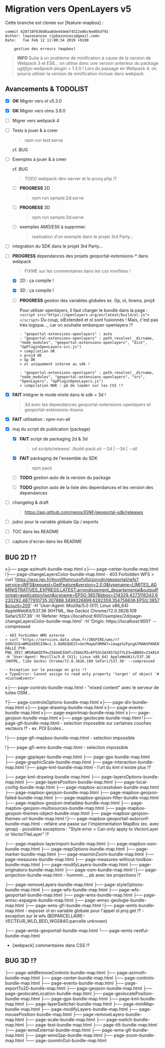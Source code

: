 # Migration vers OpenLayers v5

Cette branche est clonée sur [feature-mapbox] :

    commit 028710f630d0aa0de44debf4522e86c9ed05df91
    Author: lowzonenose <jpbazonnais@gmail.com>
    Date:   Tue Feb 12 11:00:34 2019 +0100

        gestion des erreurs (mapbox)


> **INFO**
> Suite à un probleme de minification à cause de la version de Webpack 3 et ES6...
> on utilise donc une version anterieur du package *uglifyjs-webpack-plugin* > 1.3.0 !
> Lors du passage en Webpack 4, on pourra utiliser la version de minification incluse dans webpack.


## Avancements & TODOLIST

* [x] **OK** Migrer vers ol v5.3.0

* [x] **OK** Migrer vers olms 3.8.0

* [ ] Migrer vers webpack 4

* [ ] Tests à jouer & à creer
    > npm run test:serve

    cf. BUG

* [ ] Exemples à jouer & à creer

    cf. BUG

    >  *TODO* webpack-dev-server et le proxy.php !?

    - [ ] **PROGRESS** 2D
        > npm run sample:2d:serve

    - [ ] **PROGRESS** 3D
        > npm run sample:3d:serve

    - [ ] exemples AMD/ES6 à supprimer.
        > realisation d'un exemple dans le projet 3rd Party...

* [ ] integration du SDK dans le projet 3rd Party...

* [ ] **PROGRESS** dependances des projets geoportal-extensions-* dans webpack

    > FIXME sur les commentaires dans les css minifiées !

    - [x] 2D : ça compile !
    - [x] 3D : ça compile !
    - [ ] **PROGRESS** gestion des variables globales
        ex. Gp, ol, itowns, proj4

        Pour utiliser openlayers, il faut charger le bundle dans la page :
        `<script src="https://openlayers.org/en/latest/build/ol.js"></script>`
        Du coup, olExtended et ol sont fusionnés !
        Mais, c'est pas très logique..., car on souhaite embarquer openlayers !?

        ```
        - "geoportal-extensions-openlayers" : auto
        - "geoportal-extensions-openlayers" : path.resolve(__dirname, "node_modules", "geoportal-extensions-openlayers", "dist", "GpPluginOpenLayers-src.js")
        > compilation OK
        > proj4 OK
        > Gp OK
        > ol uniquement interne au sdk !

        - "geoportal-extensions-openlayers" : path.resolve(__dirname, "node_modules", "geoportal-extensions-openlayers", "src", "OpenLayers", "GpPluginOpenLayers.js")
        > compilation NOK : pb de loader sur les CSS !?
        ```

* [x] **FAIT** intégrer le mode mixte dans le sdk = 3d !

    > 3d avec les dependances geoportal-extensions-openlayers et
    geoportal-extensions-itowns

* [x] **FAIT** utilisation : npm-run-all

* [x] maj du script de publication (package)

    - [x] **FAIT** script de packaging 2d & 3d
        > cd scripts/release/
        > ./build-pack.sh --2d | --3d | --all

    - [x] **FAIT** packaging de l'ensemble du SDK
        > npm pack

    - [ ] **TODO** gestion auto de la version du package
    - [ ] **TODO** gestion auto de la liste des dependances et les version des dependances

* [ ] changelog & draft
    > https://api.github.com/repos/IGNF/geoportal-sdk/releases

* [ ] jsdoc pour la variable globale Gp / exports

* [ ] TOC dans les README

* [ ] capture d'ecran dans les README

## BUG 2D !?

x├── page-azimuth-bundle-map.html
x├── page-center-bundle-map.html
!├── page-changeLayersColor-bundle-map.html
    - 403 Forbidden WFS
    > curl 'https://wxs.ign.fr/jhyvi0fgmnuxvfv0zjzorvdn/geoportail/wfs?service=WFS&request=GetFeature&version=2.0.0&typename=LIMITES_ADMINISTRATIVES_EXPRESS.LATEST:arrondissement_departemental&outputFormat=application/json&srsname=EPSG:3857&bbox=214329.4273116342,6220292.4877910735,307888.3499326899,6282359.354758636,EPSG:3857&count=200' -H 'User-Agent: Mozilla/5.0 (X11; Linux x86_64) AppleWebKit/537.36 (KHTML, like Gecko) Chrome/72.0.3626.109 Safari/537.36' -H 'Referer: https://localhost:9001/samples/2d/page-changeLayersColor-bundle-map.html' -H 'Origin: https://localhost:9001' --compressed

    - 403 Forbidden WMS externe
    > curl 'https://services.data.shom.fr/INSPIRE/wms/r?SERVICE=WMS&VERSION=1.3.0&REQUEST=GetMap&FORMAT=image%2Fpng&TRANSPARENT=TRUE&LAYERS=BATHY-DALLE_PYR-PNG_3857_WMSR&WIDTH=256&HEIGHT=256&CRS=EPSG%3A3857&STYLES=&BBOX=234814.55089206249%2C6222585.598639628%2C273950.3093740727%2C6261721.357121638' -H 'User-Agent: Mozilla/5.0 (X11; Linux x86_64) AppleWebKit/537.36 (KHTML, like Gecko) Chrome/72.0.3626.109 Safari/537.36' --compressed

    - Exception sur le passage en gris !?
    > TypeError: Cannot assign to read only property 'target' of object '#<CustomEvent>'

x├── page-controls-bundle-map.html
    - "mixed content" avec le serveur de tuiles OSM...

?├── page-controlsOptions-bundle-map.html
x├── page-div-bundle-map.html
x├── page-drawing-bundle-map.html
x├── page-events-bundle-map.html
x├── page-exportmap-bundle-map.html
x├── page-geojson-bundle-map.html
x├── page-geolocate-bundle-map.html
!├── page-gfi-bundle-map.html
    - selection impossible sur certaines couches vecteurs !?
    - ex. POI Ecoles...

!├── page-gfi-mapbox-bundle-map.html
    - selection impossible

!├── page-gfi-wms-bundle-map.html
    - selection impossible

├── page-gpplayer-bundle-map.html
├── page-gpx-bundle-map.html
├── page-graphicScale-bundle-map.html
├── page-interaction-bundle-map.html
!├── page-kml-bundle-map.html
    - l'url du kml n'existe plus !?

├── page-kml-drawing-bundle-map.html
├── page-layersOptions-bundle-map.html
├── page-layersPosition-bundle-map.html
├── page-local-config-bundle-map.html
├── page-mapbox-accesstoken-bundle-map.html
├── page-mapbox-geojson-bundle-map.html
├── page-mapbox-geojson-failed-bundle-map.html
├── page-mapbox-geojson-filter-bundle-map.html
├── page-mapbox-geojson-metadata-bundle-map.html
├── page-mapbox-geojson-multisources-bundle-map.html
├── page-mapbox-geojson-themes-object-bundle-map.html
├── page-mapbox-geojson-themes-url-bundle-map.html
!├── page-mapbox-geoportail-autoconf-bundle-map.html
    - refaire une passe sur l'implementation MapBox (ex. avec qmap)
    - possibles exceptions : "Style error = Can only apply to VectorLayer or VectorTileLayer" !?

├── page-mapbox-layerimport-bundle-map.html
├── page-mapbox-osm-bundle-map.html
├── page-mapOptions-bundle-map.html
├── page-marker-bundle-map.html
├── page-maxminZoom-bundle-map.html
├── page-measures-bundle-map.html
├── page-measures-without-toolbox-bundle-map.html
├── page-modifyLayers-bundle-map.html
├── page-originators-bundle-map.html
├── page-osm-bundle-map.html
!├── page-projection-bundle-map.html
    - hummm..., pb avec les projections !?

├── page-removeLayers-bundle-map.html
├── page-styleOptions-bundle-map.html
├── page-wfs-bundle-map.html
├── page-wfs-geoportail-bundle-map.html
├── page-wms-bundle-map.html
├── page-wmsc-espagne-bundle-map.html
├── page-wmsc-geologie-bundle-map.html
├── page-wms-gfi-bundle-map.html
!├── page-wmts-bundle-map.html
     - exposer ol en variable globale pour l'appel ol.proj.get !?
     - exception sur le wfs (BDPARCELLAIRE-VECTEUR_WLD_BDD_WGS84G:parcelle unknown)

├── page-wmts-geoportail-bundle-map.html
└── page-wmts-restful-bundle-map.html

- [webpack] commentaires dans CSS !?


## BUG 3D !?

├── page-addRemoveControls-bundle-map.html
├── page-azimuth-bundle-map.html
├── page-center-bundle-map.html
├── page-controls-bundle-map.html
├── page-events-bundle-map.html
├── page-exportTo2D-bundle-map.html
├── page-geojson-bundle-map.html
├── page-geolocateLocation-bundle-map.html
├── page-geolocatePosition-bundle-map.html
├── page-gpx-bundle-map.html
├── page-kml-bundle-map.html
├── page-layerSwitcher-bundle-map.html
├── page-miniMap-bundle-map.html
├── page-modifyLayers-bundle-map.html
├── page-mousePosition-bundle-map.html
├── page-removeLayers-bundle-map.html
├── page-scale-bundle-map.html
├── page-switch-bundle-map.html
├── page-test-bundle-map.html
├── page-tilt-bundle-map.html
├── page-wmsExternal-bundle-map.html
├── page-wms-gfi-bundle-map.html
├── page-wmsGpp-bundle-map.html
├── page-zoom-bundle-map.html
└── page-zoomInOut-bundle-map.html
